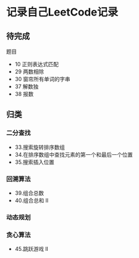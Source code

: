 # 记录自己LeetCode记录

## 待完成
题目
+ 10 正则表达式匹配
+ 29 两数相除
+ 30 窗帘所有单词的字串
+ 37 解数独
+ 38 报数

## 归类

### 二分查找

* 33.搜索旋转排序数组
* 34.在排序数组中查找元素的第一个和最后一个位置
* 35.搜索插入位置

### 回溯算法

* 39.组合总数
* 40.组合总和 II

### 动态规划

### 贪心算法
* 45.跳跃游戏 II

